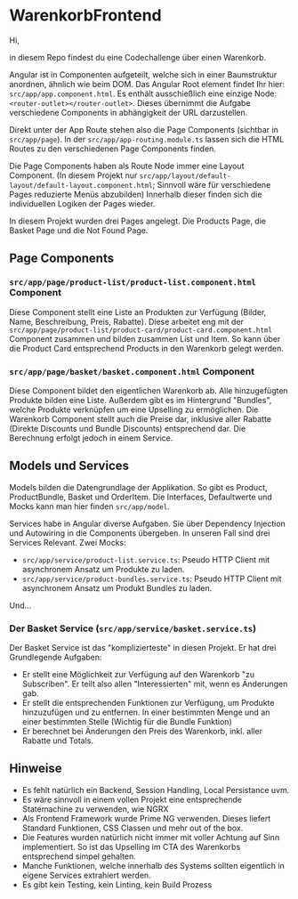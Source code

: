 # WarenkorbFrontend

Hi,

in diesem Repo findest du eine Codechallenge über einen Warenkorb.

Angular ist in Componenten aufgeteilt, welche sich in einer Baumstruktur anordnen, ähnlich wie beim DOM. Das Angular Root element findet Ihr hier: `src/app/app.component.html`. Es enthält ausschießlich eine einzige Node: `<router-outlet></router-outlet>`. Dieses übernimmt die Aufgabe verschiedene Components in abhängigkeit der URL darzustellen.

Direkt unter der App Route stehen also die Page Components (sichtbar in `src/app/page`). In der `src/app/app-routing.module.ts` lassen sich die HTML Routes zu den verschiedenen Page Components finden.

Die Page Components haben als Route Node immer eine Layout Component. (In diesem Projekt nur `src/app/layout/default-layout/default-layout.component.html`; Sinnvoll wäre für verschiedene Pages reduzierte Menüs abzubilden) Innerhalb dieser finden sich die individuellen Logiken der Pages wieder.

In diesem Projekt wurden drei Pages angelegt. Die Products Page, die Basket Page und die Not Found Page.

## Page Components

### `src/app/page/product-list/product-list.component.html` Component

Diese Component stellt eine Liste an Produkten zur Verfügung (Bilder, Name, Beschreibung, Preis, Rabatte). Diese arbeitet eng mit der `src/app/page/product-list/product-card/product-card.component.html` Component zusammen und bilden zusammen List und Item. So kann über die Product Card entsprechend Products in den Warenkorb gelegt werden.

### `src/app/page/basket/basket.component.html` Component

Diese Component bildet den eigentlichen Warenkorb ab. Alle hinzugefügten Produkte bilden eine Liste. Außerdem gibt es im Hintergrund "Bundles", welche Produkte verknüpfen um eine Upselling zu ermöglichen. Die Warenkorb Component stellt auch die Preise dar, inklusive aller Rabatte (Direkte Discounts und Bundle Discounts) entsprechend dar. Die Berechnung erfolgt jedoch in einem Service.

## Models und Services

Models bilden die Datengrundlage der Applikation. So gibt es Product, ProductBundle, Basket und OrderItem. Die Interfaces, Defaultwerte und Mocks kann man hier finden `src/app/model`.

Services habe in Angular diverse Aufgaben. Sie über Dependency Injection und Autowiring in die Components übergeben.
In unseren Fall sind drei Services Relevant. Zwei Mocks:

- `src/app/service/product-list.service.ts`: Pseudo HTTP Client mit asynchronem Ansatz um Produkte zu laden.
- `src/app/service/product-bundles.service.ts`: Pseudo HTTP Client mit asynchronem Ansatz um Produkt Bundles zu laden.

Und...

### Der Basket Service (`src/app/service/basket.service.ts`)

Der Basket Service ist das "komplizierteste" in diesen Projekt. Er hat drei Grundlegende Aufgaben:

- Er stellt eine Möglichkeit zur Verfügung auf den Warenkorb "zu Subscriben". Er teilt also allen "Interessierten" mit, wenn es Änderungen gab.
- Er stellt die entsprechenden Funktionen zur Verfügung, um Produkte hinzuzufügen und zu entfernen. In einer bestimmten Menge und an einer bestimmten Stelle (Wichtig für die Bundle Funktion)
- Er berechnet bei Änderungen den Preis des Warenkorb, inkl. aller Rabatte und Totals.

## Hinweise

- Es fehlt natürlich ein Backend, Session Handling, Local Persistance uvm.
- Es wäre sinnvoll in einem vollen Projekt eine entsprechende Statemachine zu verwenden, wie NGRX
- Als Frontend Framework wurde Prime NG verwenden. Dieses liefert Standard Funktionen, CSS Classen und mehr out of the box.
- Die Features wurden natürlich nicht immer mit voller Achtung auf Sinn implementiert. So ist das Upselling im CTA des Warenkorbs entsprechend simpel gehalten.
- Manche Funktionen, welche innerhalb des Systems sollten eigentlich in eigene Services extrahiert werden.
- Es gibt kein Testing, kein Linting, kein Build Prozess